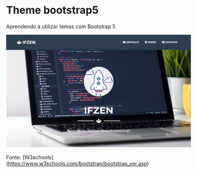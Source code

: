 # Theme bootstrap5
Aprendendo a utilizar temas com Bootstrap 5

![Tela](https://github.com/laraoberderfer/theme-bootstrap5/blob/main/capa.png)

Fonte:
[W3schools] (https://www.w3schools.com/bootstrap/bootstrap_ver.asp)
